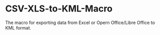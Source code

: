 # CSV-XLS-to-KML-Macro
The macro for exporting data from Excel or Opern Office/Libre Office to KML format.
